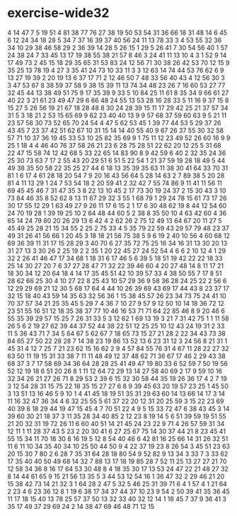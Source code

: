 # exercise-wide32
4
14
47
7
5
19
51
4
81
38
77
76
27
38
19
50
53
54
31
36
66
18
31
48
14
6
45
6
12
24
34
18
28
5
34
7
37
16
39
37
40
56
24
11
13
78
33
3
4
53
55
32
36
34
10
29
38
46
58
29
2
36
39
14
28
5
26
15
1
29
5
26
41
7
30
54
56
40
1
57
24
38
24
7
33
45
13
17
19
38
55
38
21
57
8
46
3
24
41
11
13
10
4
3
1
52
9
14
17
49
73
2
45
15
18
29
35
65
31
53
83
24
12
56
71
30
38
26
42
53
70
12
15
9
35
25
13
78
19
4
27
3
35
41
24
73
10
33
11
3
3
12
63
14
74
44
53
76
62
6
9
13
27
19
39
2
20
19
13
6
37
17
71
2
12
46
50
7
48
33
56
40
43
4
12
56
30
3
3
47
53
67
8
38
59
37
58
9
38
15
39
11
13
74
34
48
23
26
7
16
60
53
27
77
32
45
44
13
38
49
51
75
9
17
35
39
9
33
5
10
84
25
11
61
8
35
34
9
66
61
27
40
22
3
21
61
23
49
47
29
6
66
48
24
55
13
53
28
16
28
33
5
11
16
9
37
15
8
15
27
5
26
56
19
21
67
18
28
48
8
30
24
28
39
15
11
17
29
42
25
21
37
57
34
31
5
3
18
21
2
53
15
65
69
9
62
23
40
40
13
9
9
57
68
37
59
60
63
9
5
21
11
23
57
58
30
73
52
65
70
24
54
4
47
5
62
53
45
1
39
77
44
53
5
29
37
26
43
45
7
23
37
42
51
62
67
10
31
15
14
14
40
55
40
9
67
26
37
55
30
32
58
57
71
10
37
36
19
45
33
53
10
25
82
35
69
9
1
75
11
12
23
49
52
26
60
16
9
9
25
1
18
4
4
46
40
76
37
58
26
21
23
6
28
75
28
51
22
62
20
12
25
5
31
68
22
47
15
58
74
12
42
68
5
33
22
65
14
83
90
8
9
42
59
6
40
2
32
35
24
36
25
30
73
63
7
17
2
55
43
20
29
51
6
51
5
22
54
1
21
37
59
19
28
18
49
5
44
49
38
35
50
58
22
35
25
27
44
6
18
13
35
39
35
63
11
38
30
41
64
33
70
31
81
1
6
17
4
61
28
18
20
54
7
9
20
16
43
56
64
5
28
14
63
2
7
89
38
5
20
28
81
4
11
13
29
1
24
7
53
54
18
2
20
59
41
2
32
42
7
55
74
86
9
11
41
11
56
11
69
45
45
46
7
31
47
35
3
8
22
13
10
45
2
17
73
30
19
24
37
2
15
30
43
3
10
73
84
46
35
8
52
62
8
13
11
67
29
32
3
55
1
68
79
1
29
24
78
15
61
73
17
26
30
17
55
12
29
1
63
49
27
9
26
11
17
6
15
2
1
17
6
30
48
62
19
8
44
12
54
60
24
70
19
28
1
39
19
25
10
2
64
48
44
60
5
2
38
8
35
50
10
4
63
42
60
4
36
65
14
24
79
80
20
26
29
13
6
42
4
2
62
26
2
75
12
49
13
64
67
20
11
27
5
45
49
25
28
21
15
34
55
2
25
2
75
33
4
5
35
79
22
59
43
29
57
79
48
23
37
49
31
26
41
56
66
1
20
45
3
18
18
21
56
75
38
5
9
6
19
2
40
10
56
4
60
68
12
69
36
39
11
31
17
15
28
29
3
40
70
6
27
35
72
75
25
16
34
16
31
13
30
20
13
31
27
13
3
30
26
2
25
19
2
2
35
1
20
22
45
27
24
52
54
4
6
6
2
10
12
4
1
29
32
2
26
41
46
47
17
34
68
1
18
31
6
17
46
5
6
39
5
18
51
19
42
22
22
18
33
25
14
30
27
20
7
6
37
27
28
47
71
32
22
39
46
60
4
20
27
48
14
8
11
17
21
18
30
34
12
20
64
18
4
14
17
35
45
51
42
10
39
57
33
4
38
50
55
7
17
8
51
28
62
66
25
30
4
10
27
22
8
25
43
10
57
29
36
9
58
36
28
24
25
22
2
56
6
12
29
29
69
21
12
30
5
68
17
64
4
44
10
26
39
69
43
69
17
44
43
8
23
37
17
32
15
18
40
43
59
14
35
63
32
56
36
1
15
38
45
57
26
23
34
73
75
24
41
10
70
37
57
34
21
25
35
45
5
29
7
4
36
7
10
27
9
57
9
12
50
10
14
18
36
72
12
23
51
55
16
51
12
18
35
38
37
77
10
46
16
53
71
71
64
22
85
46
8
9
20
46
6
55
35
39
29
57
15
25
7
26
31
33
5
3
12
62
1
69
13
19
3
21
7
31
42
75
1
1
11
58
26
5
6
2
19
27
62
39
44
37
52
44
38
22
51
12
25
25
10
12
43
24
19
31
2
33
11
5
36
43
71
7
34
5
64
67
5
62
67
7
18
65
73
15
27
21
28
2
22
34
43
73
38
84
65
27
50
22
28
28
7
14
38
23
19
86
13
52
13
6
23
31
12
3
24
56
8
21
31
1
45
31
4
12
7
25
7
21
23
62
15
16
62
2
9
4
57
84
55
76
31
4
67
11
28
22
27
32
63
50
11
19
15
31
33
38
7
11
11
48
49
12
37
48
62
71
36
67
17
46
2
29
43
38
68
37
3
7
17
58
69
34
36
64
28
28
25
41
49
47
19
80
33
6
52
59
7
50
19
56
52
12
19
18
6
51
20
26
8
1
11
12
64
72
29
13
14
27
58
40
69
2
17
9
59
10
16
32
34
26
21
27
26
71
8
29
53
2
39
6
15
32
30
58
44
35
19
26
36
17
4
2
7
19
3
12
54
28
31
15
75
22
18
35
15
27
27
6
8
9
39
45
63
20
19
57
23
25
1
45
50
3
13
51
13
16
46
5
9
10
1
4
41
45
18
19
51
35
31
29
63
60
14
13
66
14
17
3
14
11
16
32
47
36
34
4
6
32
25
55
5
61
37
22
20
12
31
20
25
59
3
15
22
23
69
40
39
8
18
29
44
19
47
15
45
4
7
70
51
22
4
9
5
15
33
72
47
6
38
43
45
3
14
39
60
30
21
18
37
3
11
35
28
34
40
85
2
12
23
8
19
14
5
6
51
39
59
19
51
55
21
20
32
31
19
72
26
11
6
60
40
51
14
21
45
24
23
22
9
71
4
26
57
59
31
34
12
11
1
11
28
37
43
5
23
2
20
30
41
6
27
25
67
75
14
30
37
44
21
8
23
45
41
55
15
34
11
70
18
30
8
16
19
5
12
8
54
40
46
6
42
81
16
25
66
14
31
26
32
51
11
6
11
10
34
35
40
34
10
25
50
44
50
9
4
22
37
19
23
8
26
54
3
45
51
23
63
20
15
30
7
80
2
6
28
7
35
31
64
28
18
80
54
9
52
82
9
13
34
3
33
7
3
33
62
17
35
40
40
50
49
68
14
32
7
88
13
17
18
19
85
28
7
52
11
25
13
27
27
21
70
12
58
34
36
8
16
17
64
53
30
48
8
4
18
35
30
17
13
53
24
47
22
21
48
27
32
8
14
44
61
65
9
15
21
56
13
35
5
3
44
53
12
54
16
1
36
47
32
2
29
46
21
20
15
38
42
73
14
21
32
3
1
64
28
2
47
5
32
5
46
25
31
39
71
6
4
1
57
4
1
21
64
2
23
4
6
23
36
12
8
1
19
6
38
17
34
37
44
37
10
23
9
54
2
50
39
41
35
36
45
11
17
18
15
40
13
78
25
57
37
50
13
32
33
40
32
12
14
1
18
45
7
37
9
36
41
3
35
17
49
37
29
69
24
2
14
38
47
69
46
48
71
12
15
